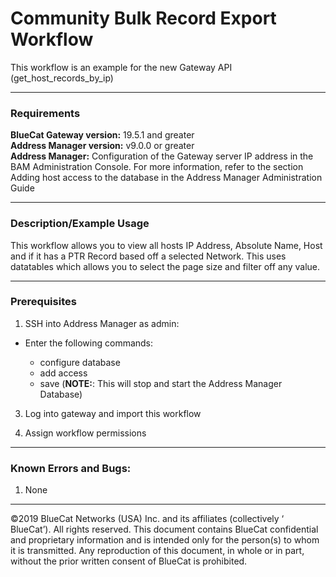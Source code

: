 # **Community Bulk Record Export Workflow**
This workflow is an example for the new Gateway API (get_host_records_by_ip)

___

### Requirements
**BlueCat Gateway version:** 19.5.1 and greater <br/>
**Address Manager version:** v9.0.0 or greater <br/>
**Address Manager:**  Configuration of the Gateway server IP address in the BAM Administration Console. For more information, refer to the section Adding host access to the database in the Address Manager Administration Guide </br>

___

### Description/Example Usage
This workflow allows you to view all hosts IP Address, Absolute Name, Host and if it has a PTR Record based off a selected Network. This uses datatables which allows you to select the page size and filter off any value. 

___

### Prerequisites

1.  SSH into Address Manager as admin: 

*  Enter the following commands:

    * configure database
    * add access <Gateway Server IP Address>
    * save (**NOTE:**: This will stop and start the Address Manager Database)

3.  Log into gateway and import this workflow

4.  Assign workflow permissions 

___

<!--
### Youtube Tutorial

<a href="http://www.youtube.com/watch?feature=player_embedded&v=YOUTUBE_VIDEO_ID_HERE" target="_blank">
 <img src="http://img.youtube.com/vi/YOUTUBE_VIDEO_ID_HERE/0.jpg" alt="IMAGE ALT TEXT HERE" width="240" height="180" border="10" />
</a>
-->

### Known Errors and Bugs: 

1)  None

___

©2019 BlueCat Networks (USA) Inc. and its affiliates (collectively ‘ BlueCat’). All rights reserved.
This document contains BlueCat confidential and proprietary information and is intended only for the person(s) to whom it is transmitted.
Any reproduction of this document, in whole or in part, without the prior written consent of BlueCat is prohibited.